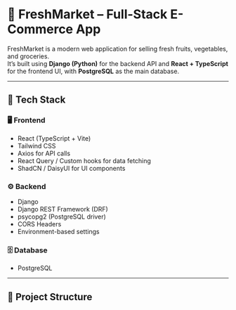 # 🥬 FreshMarket – Full-Stack E-Commerce App

FreshMarket is a modern web application for selling fresh fruits, vegetables, and groceries.  
It’s built using **Django (Python)** for the backend API and **React + TypeScript** for the frontend UI, with **PostgreSQL** as the main database.

---

## 🚀 Tech Stack

### 🖥️ Frontend
- React (TypeScript + Vite)
- Tailwind CSS
- Axios for API calls
- React Query / Custom hooks for data fetching
- ShadCN / DaisyUI for UI components

### ⚙️ Backend
- Django
- Django REST Framework (DRF)
- psycopg2 (PostgreSQL driver)
- CORS Headers
- Environment-based settings

### 🗄️ Database
- PostgreSQL

---

## 🧩 Project Structure

